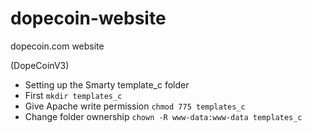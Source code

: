 dopecoin-website
================

dopecoin.com website 

(DopeCoinV3)

* Setting up the Smarty template_c folder 
 * First `mkdir templates_c`
 * Give Apache write permission `chmod 775 templates_c`
 * Change folder ownership `chown -R www-data:www-data templates_c`
